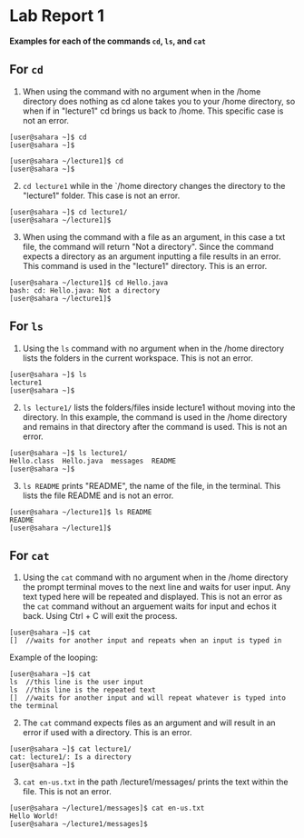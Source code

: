 # Lab Report 1

**Examples for each of the commands `cd`, `ls`, and `cat`**

**For `cd`**
---
1. When using the command with no argument when in the /home directory does nothing as cd alone takes you to your /home directory, so when if in "lecture1" cd brings us back to /home. This specific case is not an error.
```
[user@sahara ~]$ cd
[user@sahara ~]$
```
```
[user@sahara ~/lecture1]$ cd
[user@sahara ~]$
```
2. `cd lecture1` while in the `/home directory changes the directory to the "lecture1" folder. This case is not an error.
```
[user@sahara ~]$ cd lecture1/
[user@sahara ~/lecture1]$
```
3. When using the command with a file as an argument, in this case a txt file, the command will return "Not a directory". Since the command expects a directory as an argument inputting a file results in an error. This command is used in the "lecture1" directory. This is an error.
```
[user@sahara ~/lecture1]$ cd Hello.java 
bash: cd: Hello.java: Not a directory
[user@sahara ~/lecture1]$
```

**For `ls`**
---
1. Using the `ls` command with no argument when in the /home directory lists the folders in the current workspace. This is not an error.
```
[user@sahara ~]$ ls
lecture1
[user@sahara ~]$
```
2. `ls lecture1/` lists the folders/files inside lecture1 without moving into the directory. In this example, the command is used in the /home directory and remains in that directory after the command is used. This is not an error.
```
[user@sahara ~]$ ls lecture1/
Hello.class  Hello.java  messages  README
[user@sahara ~]$
```
3. `ls README` prints "README", the name of the file, in the terminal. This lists the file README and is not an error.
```
[user@sahara ~/lecture1]$ ls README 
README
[user@sahara ~/lecture1]$
```

**For `cat`**
---
1. Using the `cat` command with no argument when in the /home directory the prompt terminal moves to the next line and waits for user input. Any text typed here will be repeated and displayed. This is not an error as the `cat` command without an arguement waits for input and echos it back. Using Ctrl + C will exit the process.
```
[user@sahara ~]$ cat
[]  //waits for another input and repeats when an input is typed in
```
Example of the looping:
```
[user@sahara ~]$ cat
ls  //this line is the user input
ls  //this line is the repeated text
[]  //waits for another input and will repeat whatever is typed into the terminal
```
2. The `cat` command expects files as an argument and will result in an error if used with a directory. This is an error.
```
[user@sahara ~]$ cat lecture1/
cat: lecture1/: Is a directory
[user@sahara ~]$
```
3. `cat en-us.txt` in the path /lecture1/messages/ prints the text within the file. This is not an error.
```
[user@sahara ~/lecture1/messages]$ cat en-us.txt 
Hello World!
[user@sahara ~/lecture1/messages]$
```
